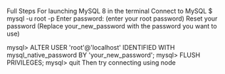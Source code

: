 
Full Steps For launching MySQL 8 in the terminal
Connect to MySQL
$ mysql -u root -p
Enter password: (enter your root password)
Reset your password
(Replace your_new_password with the password you want to use)

mysql> ALTER USER 'root'@'localhost' IDENTIFIED WITH mysql_native_password BY 'your_new_password';
mysql> FLUSH PRIVILEGES;
mysql> quit
Then try connecting using node